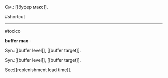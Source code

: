 См.: [[буфер макс]].

#shortcut




<hr/>

#tocico

<b>buffer max</b> - 


Syn.:[[buffer level]], [[buffer target]].


Syn.:[[buffer level]], [[buffer target]].



See:[[replenishment lead time]].
